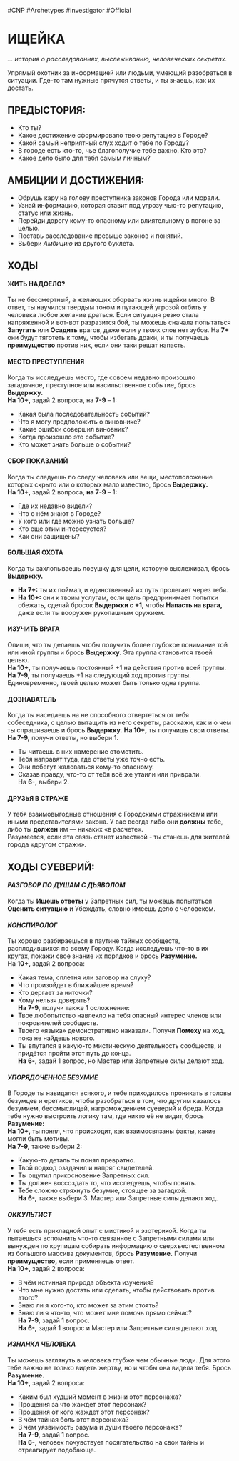 #CNP #Archetypes #Investigator #Official  

# ИЩЕЙКА
*… история о расследованиях, выслеживанию, человеческих секретах.*

Упрямый охотник за информацией или людьми, умеющий разобраться в ситуации. Где-то  там нужные прячутся ответы, и ты знаешь, как их достать. 
## ПРЕДЫСТОРИЯ:  
- Кто ты?  
- Какое достижение сформировало твою репутацию в Городе?  
- Какой самый неприятный слух ходит о тебе по Городу?  
- В городе есть кто-то, чье благополучие тебе важно. Кто это?  
- Какое дело было для тебя самым личным? 

## АМБИЦИИ И ДОСТИЖЕНИЯ:  
- Обрушь кару на голову преступника законов Города или морали.  
- Узнай информацию, которая ставит под угрозу чью-то репутацию, статус или жизнь.  
- Перейди дорогу кому-то опасному или влиятельному в погоне за целью.  
- Поставь расследование превыше законов и понятий.  
- Выбери *Амбицию* из другого буклета.  

## ХОДЫ

#### ЖИТЬ НАДОЕЛО?  
Ты не бессмертный, а желающих оборвать жизнь ищейки много. В ответ, ты научился  твердым тоном и пугающей угрозой отбить у человека любое желание драться.  Если ситуация резко стала напряженной и вот-вот разразится бой, ты можешь сначала  попытаться **Запугать** или **Осадить** врагов, даже если у твоих слов нет зубов. На **7+** они  будут тяготеть к тому, чтобы избегать драки, и ты получаешь **преимущество** против  них, если они таки решат напасть.  

#### МЕСТО ПРЕСТУПЛЕНИЯ  
Когда ты исследуешь место, где совсем недавно произошло загадочное, преступное  или насильственное событие, брось **Выдержку.**  
**На 10+,** задай 2 вопроса, на **7-9** – 1:  
- Какая была последовательность событий?  
- Что я могу предположить о виновнике?  
- Какие ошибки совершил виновник?  
- Когда произошло это событие?  
- Кто может знать больше о событии?  

#### СБОР ПОКАЗАНИЙ  
Когда ты следуешь по следу человека или вещи, местоположение которых скрыто или  о которых мало известно, брось **Выдержку.**  
**На 10+,** задай 2 вопроса, **на 7-9** – 1:  
- Где их недавно видели?  
- Что о нём знают в Городе?  
- У кого или где можно узнать больше?  
- Кто еще этим интересуется?  
- Как они защищены?  

#### БОЛЬШАЯ ОХОТА  
Когда ты захлопываешь ловушку для цели, которую выслеживал, брось **Выдержку.**  
- **На 7+:** ты их поймал, и единственный их путь пролегает через тебя.  
- **На 10+:** они к твоим услугам, если цель предпринимает попытки сбежать, сделай  бросок **Выдержки с +1,** чтобы **Напасть на врага,** даже если ты вооружен рукопашным  оружием.  

#### ИЗУЧИТЬ ВРАГА  
Опиши, что ты делаешь чтобы получить более глубокое понимание той или иной  группы и брось **Выдержку.** Эта группа становится твоей целью.  
**На 10+,** ты получаешь постоянный +1 на действия против всей группы.  
**На 7-9,** ты получаешь +1 на следующий ход против группы.  
Единовременно, твоей целью может быть только одна группа.  

#### ДОЗНАВАТЕЛЬ  
Когда ты наседаешь на не способного отвертеться от тебя собеседника, с целью  вытащить из него секреты, расскажи, как и о чем ты спрашиваешь и брось **Выдержку.**  **На 10+,** ты получишь свои ответы. **На 7-9,** получи ответы, но выбери 1.  
- Ты читаешь в них намерение отомстить.  
- Тебя направят туда, где ответы уже точно есть.  
- Они побегут жаловаться кому-то опасному.  
- Сказав правду, что-то от тебя всё же утаили или приврали.  
На **6-,** выбери 2.  

#### ДРУЗЬЯ В СТРАЖЕ  
У тебя взаимовыгодные отношения с Городскими стражниками или иными  представителями закона. У вас всегда либо они **должны** тебе, либо ты **должен** им —  никаких «в расчете».  
Разумеется, если эта связь станет известной - ты станешь для жителей города «другом  стражи».

## ХОДЫ СУЕВЕРИЙ:

#### *РАЗГОВОР ПО ДУШАМ С ДЬЯВОЛОМ*  
Когда ты **Ищешь ответы** у Запретных сил, ты можешь попытаться **Оценить ситуацию** и  Убеждать, словно имеешь дело с человеком.  

#### *КОНСПИРОЛОГ*  
Ты хорошо разбираешься в паутине тайных сообществ, расплодившихся по всему  Городу. Когда исследуешь что-то в их кругах, покажи свое знание их порядков и брось  **Разумение.**  
На **10+,** задай 2 вопроса:  
- Какая тема, сплетня или заговор на слуху?  
- Что произойдет в ближайшее время?  
- Кто дергает за ниточки?  
- Кому нельзя доверять?  
**На 7-9,** получи также 1 осложнение:  
- Твое любопытство навлекло на тебя опасный интерес членов или покровителей  сообществ.  
- Твоего «языка» демонстративно наказали. Получи **Помеху** на ход, пока не найдешь  нового.  
- Ты впутался в какую-то мистическую деятельность сообществ, и придётся пройти  этот путь до конца.  
**На 6-,** задай 1 вопрос, но Мастер или Запретные силы делают ход.  

#### *УПОРЯДОЧЕННОЕ БЕЗУМИЕ*
В Городе ты навидался всякого, и тебе приходилось проникать в головы безумцев и  еретиков, чтобы разобраться в том, что другим казалось безумием, бессмыслицей,  нагромождением суеверий и бреда. Когда тебе нужно выстроить логику там, где  никто её не видит, брось **Разумение:**  
**На 10+,** ты понял, что происходит, как взаимосвязаны факты, какие могли быть  мотивы.  
**На 7-9,** также выбери 2:  
- Какую-то деталь ты понял превратно.  
- Твой подход озадачил и напряг свидетелей.  
- Ты ощутил прикосновение Запретных сил.  
- Ты должен воссоздать то, что исследуешь, чтобы понять.  
- Тебе сложно стряхнуть безумие, стоящее за загадкой.  
**На 6-,** также выбери 3. Мастер или Запретные силы делают ход.  

#### *ОККУЛЬТИСТ* 
 У тебя есть прикладной опыт с мистикой и эзотерикой. Когда ты пытаешься вспомнить  что-то связанное с Запретными силами или вынужден по крупицам собирать  информацию о сверхъестественном из большого массива документов, брось  **Разумение.** Получи **преимущество,** если применяешь ответ.  
**На 10+,** задай 2 вопроса:  
- В чём истинная природа объекта изучения?  
- Что мне нужно достать или сделать, чтобы действовать против этого?  
- Знаю ли я кого-то, кто может за этим стоять?  
- Знаю ли я что-то, что может мне помочь прямо сейчас?  
**На 7-9,** задай 1 вопрос.  
**На 6-,** задай 1 вопрос и Мастер или Запретные силы делают ход.  

#### *ИЗНАНКА ЧЕЛОВЕКА*  
Ты можешь заглянуть в человека глубже чем обычные люди. Для этого тебе важно не  только видеть жертву, но и чтобы она видела тебя. Брось **Разумение.**  
**На 10+,** задай 2 вопроса:  
- Каким был худший момент в жизни этот персонажа?  
- Прощения за что жаждет этот персонаж?  
- Прощения от кого жаждет этот персонаж?  
- В чём тайная боль этот персонажа?  
- В чём уязвимость разума и души твоего персонажа?  
**На 7-9,** задай 1 вопрос.  
**На 6-,** человек почувствует посягательство на свои тайны и отреагирует подобающе.
